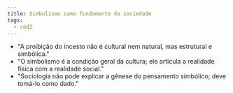 ```yaml
---
title: Simbolismo como fundamento da sociedade
tags:
  - cod2
---
```

- "A proibição do incesto não é cultural nem natural, mas estrutural e simbólica."
- "O simbolismo é a condição geral da cultura; ele articula a realidade física com a realidade social."
- "Sociologia não pode explicar a gênese do pensamento simbólico; deve tomá-lo como dado."
